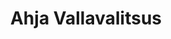 ---
title: Ahja Vallavalitsus
maintainer_name: Ülle Saar
maintainer_email: ylle@ahja.ee
description: '' 
twitter: ''
---